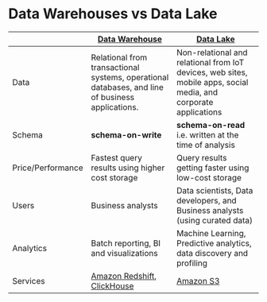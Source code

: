 # Data Warehouses vs Data Lake

|                   | [Data Warehouse](DataWarehouses/Readme.md)                                                                                                         | [Data Lake](DataLake.md)                                                                                         |
|-------------------|----------------------------------------------------------------------------------------------------------------------------------------------------|------------------------------------------------------------------------------------------------------------------|
| Data              | Relational from transactional systems, operational databases, and line of business applications.                                                   | Non-relational and relational from IoT devices, web sites, mobile apps, social media, and corporate applications |
| Schema            | **schema-on-write**                                                                                                                                | **schema-on-read** i.e. written at the time of analysis                                                          |
| Price/Performance | Fastest query results using higher cost storage                                                                                                    | Query results getting faster using low-cost storage                                                              |
| Users             | Business analysts                                                                                                                                  | Data scientists, Data developers, and Business analysts (using curated data)                                     |
| Analytics         | Batch reporting, BI and visualizations                                                                                                             | Machine Learning, Predictive analytics, data discovery and profiling                                             |
| Services          | [Amazon Redshift](../../2_AWSServices/10_BigDataServices/DataStorage/DataWarehouses/AmazonRedshift.md), [ClickHouse](DataWarehouses/ClickHouse.md) | [Amazon S3](../../2_AWSServices/10_BigDataServices/DataStorage/DataLakes/S3DataLake.md)                          |